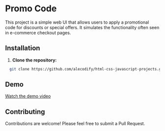 # Promo Code

This project is a simple web UI that allows users to apply a promotional code for discounts or special offers. It simulates the functionality often seen in e-commerce checkout pages.

## Installation

1. **Clone the repository:**
```bash
  git clone https://github.com/alecodify/html-css-javascript-projects.git
```

## Demo
[Watch the demo video](https://github.com/user-attachments/assets/d5ffe7ec-e9c8-4641-8d30-a3b358437ede)

## Contributing
Contributions are welcome! Please feel free to submit a Pull Request.